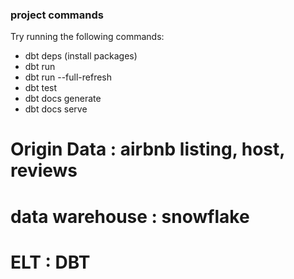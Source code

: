 ### project commands

Try running the following commands:

- dbt deps (install packages)
- dbt run
- dbt run --full-refresh
- dbt test
- dbt docs generate
- dbt docs serve

# Origin Data : airbnb listing, host, reviews

# data warehouse : snowflake

# ELT : DBT
